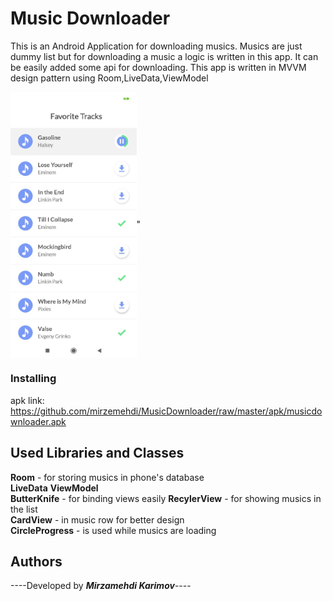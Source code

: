 # Music Downloader

 This is an Android Application for downloading musics. Musics are just dummy list but for downloading a music 
 a logic is written in this app. It can be easily added some api for downloading. This app is written in MVVM design pattern
 using Room,LiveData,ViewModel



  
<img src="screenshots/screenshot1.jpeg" align="center" alt="screenshot1" height="50%" width="40%">" 


### Installing
apk link:  https://github.com/mirzemehdi/MusicDownloader/raw/master/apk/musicdownloader.apk  


## Used Libraries and Classes

**Room** - for storing musics in phone's database  
**LiveData** 
**ViewModel**  
**ButterKnife** - for binding views easily
**RecylerView** - for showing musics in the list    
**CardView** - in music row for better design  
**CircleProgress** - is used while musics are loading  





## Authors

----Developed by ***Mirzamehdi Karimov***----




